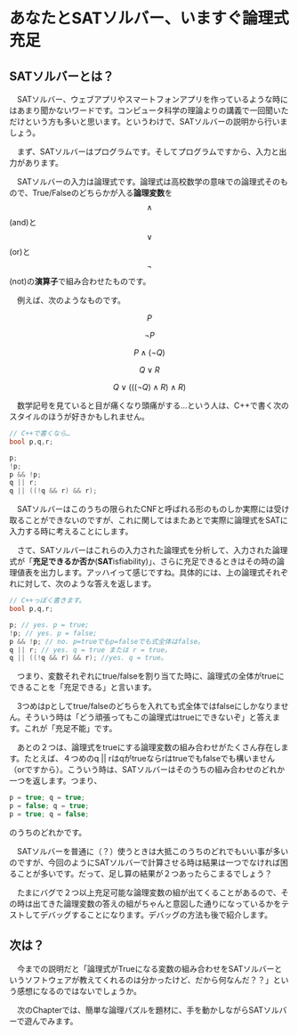 # あなたとSATソルバー、いますぐ論理式充足
## SATソルバーとは？

　SATソルバー、ウェブアプリやスマートフォンアプリを作っているような時にはあまり聞かないワードです。コンピュータ科学の理論よりの講義で一回聞いただけという方も多いと思います。というわけで、SATソルバーの説明から行いましょう。

　まず、SATソルバーはプログラムです。そしてプログラムですから、入力と出力があります。

　SATソルバーの入力は論理式です。論理式は高校数学の意味での論理式そのもので、True/Falseのどちらかが入る**論理変数**を$$\land$$(and)と$$\lor$$(or)と$$\lnot$$(not)の**演算子**で組み合わせたものです。

　例えば、次のようなものです。


$$ P $$

$$ \lnot P $$

$$ P \land (\lnot Q) $$

$$ Q \lor R $$

$$ Q \lor ( ( (\lnot Q) \land R ) \land R ) $$

　数学記号を見ていると目が痛くなり頭痛がする…という人は、C++で書く次のスタイルのほうが好きかもしれません。

```c++
// C++で書くなら…
bool p,q,r;

p;
!p;
p && !p;
q || r;
q || ((!q && r) && r);
```

　SATソルバーはこのうちの限られたCNFと呼ばれる形のものしか実際には受け取ることができないのですが、これに関してはまたあとで実際に論理式をSATに入力する時に考えることにします。

　さて、SATソルバーはこれらの入力された論理式を分析して、入力された論理式が「**充足できるか否か**(**SAT**isfiability)」、さらに充足できるときはその時の論理値表を出力します。アッハイって感じですね。具体的には、上の論理式それぞれに対して、次のような答えを返します。

```c++
// C++っぽく書きます。
bool p,q,r;

p; // yes. p = true;
!p; // yes. p = false;
p && !p; // no. p=trueでもp=falseでも式全体はfalse。
q || r; // yes. q = true または r = true。
q || ((!q && r) && r); //yes. q = true。
```

　つまり、変数それぞれにtrue/falseを割り当てた時に、論理式の全体がtrueにできることを「充足できる」と言います。

　3つめはpとしてtrue/falseのどちらを入れても式全体ではfalseにしかなりません。そういう時は「どう頑張ってもこの論理式はtrueにできないぞ」と答えます。これが「充足不能」です。

　あとの２つは、論理式をtrueにする論理変数の組み合わせがたくさん存在します。たとえば、４つめのq || rはqがtrueならrはtrueでもfalseでも構いません（orですから）。こういう時は、SATソルバーはそのうちの組み合わせのどれか一つを返します。つまり、
　
```c++
p = true; q = true;
p = false; q = true;
p = true; q = false;
```

のうちのどれかです。

　SATソルバーを普通に（？）使うときは大抵このうちのどれでもいい事が多いのですが、今回のようにSATソルバーで計算させる時は結果は一つでなければ困ることが多いです。だって、足し算の結果が２つあったらこまるでしょう？

　たまにバグで２つ以上充足可能な論理変数の組が出てくることがあるので、その時は出てきた論理変数の答えの組がちゃんと意図した通りになっているかをテストしてデバッグすることになります。デバッグの方法も後で紹介します。


## 次は？
　今までの説明だと「論理式がTrueになる変数の組み合わせをSATソルバーというソフトウェアが教えてくれるのは分かったけど、だから何なんだ？？」という感想になるのではないでしょうか。

　次のChapterでは、簡単な論理パズルを題材に、手を動かしながらSATソルバーで遊んでみます。
